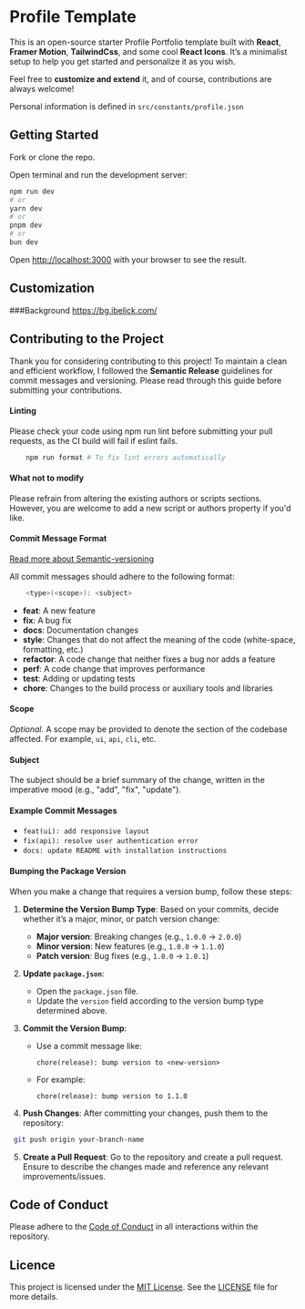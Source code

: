 # Profile Template

This is an open-source starter Profile Portfolio template built with **React**, **Framer Motion**, **TailwindCss**, and some cool **React Icons**. It’s a minimalist setup to help you get started and personalize it as you wish.

Feel free to **customize and extend** it, and of course, contributions are always welcome!

Personal information is defined in `src/constants/profile.json`

## Getting Started

Fork or clone the repo.

Open terminal and run the development server:

```bash
npm run dev
# or
yarn dev
# or
pnpm dev
# or
bun dev
```

Open [http://localhost:3000](http://localhost:3000) with your browser to see the result.

## Customization

###Background
https://bg.ibelick.com/

## Contributing to the Project

Thank you for considering contributing to this project! To maintain a clean and efficient workflow, I followed the **Semantic Release** guidelines for commit messages and versioning. Please read through this guide before submitting your contributions.

#### Linting

Please check your code using npm run lint before submitting your pull requests, as the CI build will fail if eslint fails.

```bash
	npm run format # To fix lint errors automatically
```

#### What not to modify

Please refrain from altering the existing authors or scripts sections. However, you are welcome to add a new script or authors property if you'd like.

#### Commit Message Format

[Read more about Semantic-versioning](https://github.com/angular/angular/blob/main/CONTRIBUTING.md#-commit-message-format)

All commit messages should adhere to the following format:

```bash
	<type>(<scope>): <subject>
```

- **feat**: A new feature
- **fix**: A bug fix
- **docs**: Documentation changes
- **style**: Changes that do not affect the meaning of the code (white-space, formatting, etc.)
- **refactor**: A code change that neither fixes a bug nor adds a feature
- **perf**: A code change that improves performance
- **test**: Adding or updating tests
- **chore**: Changes to the build process or auxiliary tools and libraries

#### Scope

_Optional._ A scope may be provided to denote the section of the codebase affected. For example, `ui`, `api`, `cli`, etc.

#### Subject

The subject should be a brief summary of the change, written in the imperative mood (e.g., "add", "fix", "update").

#### Example Commit Messages

- `feat(ui): add responsive layout`
- `fix(api): resolve user authentication error`
- `docs: update README with installation instructions`

#### Bumping the Package Version

When you make a change that requires a version bump, follow these steps:

1. **Determine the Version Bump Type**: Based on your commits, decide whether it’s a major, minor, or patch version change:

   - **Major version**: Breaking changes (e.g., `1.0.0` → `2.0.0`)
   - **Minor version**: New features (e.g., `1.0.0` → `1.1.0`)
   - **Patch version**: Bug fixes (e.g., `1.0.0` → `1.0.1`)

2. **Update `package.json`**:

   - Open the `package.json` file.
   - Update the `version` field according to the version bump type determined above.

3. **Commit the Version Bump**:

   - Use a commit message like:
     ```
     chore(release): bump version to <new-version>
     ```
   - For example:
     ```
     chore(release): bump version to 1.1.0
     ```

4. **Push Changes**: After committing your changes, push them to the repository:

```bash
 git push origin your-branch-name
```

5. **Create a Pull Request**: Go to the repository and create a pull request. Ensure to describe the changes made and reference any relevant improvements/issues.

## Code of Conduct

Please adhere to the [Code of Conduct](CODE_OF_CONDUCT.md) in all interactions within the repository.

## Licence

This project is licensed under the [MIT License](LICENSE). See the [LICENSE](LICENSE) file for more details.
